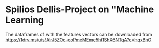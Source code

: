 # Spilios Dellis-Project on "Machine Learning

The dataframes of with the features vectors can be downloaded from https://1drv.ms/u/s!AlrJ5ZOc-eoPmeMEme5ht1ShX6NTqA?e=hqxBhO
